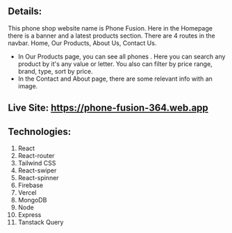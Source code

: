 ## Details:
  This phone shop website name is Phone Fusion. Here in the Homepage there is a banner and a latest products section. There are 4 routes in the navbar. Home, Our Products, About Us, Contact Us.
   * In Our Products page, you can see all phones . Here you can search any product by it's any value or letter. You also can filter by price range, brand, type, sort by price.
   * In the Contact and About page, there are some relevant info with an image.
  
## Live Site: https://phone-fusion-364.web.app

## Technologies:
   1. React
   2. React-router
   3. Tailwind CSS
   4. React-swiper
   5. React-spinner
   6. Firebase
   7. Vercel
   8. MongoDB
   9. Node
  10. Express
  11. Tanstack Query
   

